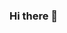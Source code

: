 ### Hi there 👋

<!--
**prabalgupta12/prabalgupta12** is a ✨ _special_ ✨ repository because its `README.md` (this file) appears on your GitHub profile.

##Here are some ideas to get you started:

## 🔭 I’m currently working on Web Development
## 🌱 I’m currently learning ML and Data Science 
- 👯 I’m looking to collaborate on 
- 🤔 I’m looking for help with 
- 💬 Ask me about ...
- 📫 How to reach me: ...
- 😄 Pronouns: ...
- ⚡ Fun fact: ...
-->
